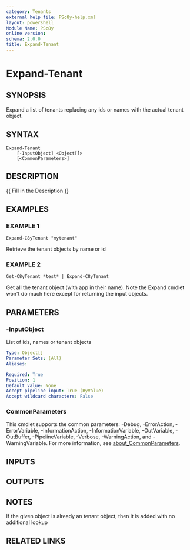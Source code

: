 ```yaml
---
category: Tenants
external help file: PSc8y-help.xml
layout: powershell
Module Name: PSc8y
online version:
schema: 2.0.0
title: Expand-Tenant
---
```


# Expand-Tenant

## SYNOPSIS
Expand a list of tenants replacing any ids or names with the actual tenant object.

## SYNTAX

```
Expand-Tenant
	[-InputObject] <Object[]>
	[<CommonParameters>]
```

## DESCRIPTION
{{ Fill in the Description }}

## EXAMPLES

### EXAMPLE 1
```
Expand-C8yTenant "mytenant"
```

Retrieve the tenant objects by name or id

### EXAMPLE 2
```
Get-C8yTenant *test* | Expand-C8yTenant
```

Get all the tenant object (with app in their name).
Note the Expand cmdlet won't do much here except for returning the input objects.

## PARAMETERS

### -InputObject
List of ids, names or tenant objects

```yaml
Type: Object[]
Parameter Sets: (All)
Aliases:

Required: True
Position: 1
Default value: None
Accept pipeline input: True (ByValue)
Accept wildcard characters: False
```

### CommonParameters
This cmdlet supports the common parameters: -Debug, -ErrorAction, -ErrorVariable, -InformationAction, -InformationVariable, -OutVariable, -OutBuffer, -PipelineVariable, -Verbose, -WarningAction, and -WarningVariable. For more information, see [about_CommonParameters](http://go.microsoft.com/fwlink/?LinkID=113216).

## INPUTS

## OUTPUTS

## NOTES
If the given object is already an tenant object, then it is added with no additional lookup

## RELATED LINKS
